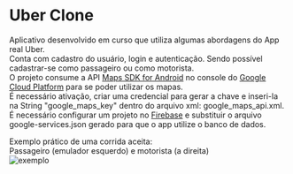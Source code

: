 # Uber Clone
Aplicativo desenvolvido em curso que utiliza algumas abordagens do App real Uber.
<br>Conta com cadastro do usuário, login e autenticação. Sendo possível cadastrar-se como passageiro ou como motorista.
<br>O projeto consume a API [Maps SDK for Android](https://developers.google.com/maps/documentation/android-sdk/overview?hl=pt_BR) no console do [Google Cloud Platform](https://console.cloud.google.com/apis/dashboard)
para se poder utilizar os mapas. <br>É necessário ativação, criar uma credencial para gerar a chave e inseri-la na String "google_maps_key" dentro do arquivo xml: google_maps_api.xml.
<br>É necessário configurar um projeto no [Firebase](https://accounts.google.com/signin/v2/identifier?passive=1209600&osid=1&continue=https%3A%2F%2Fconsole.firebase.google.com%2F%3Fhl%3Dpt-br&followup=https%3A%2F%2Fconsole.firebase.google.com%2F%3Fhl%3Dpt-br&hl=pt-br&flowName=GlifWebSignIn&flowEntry=ServiceLogin) e substituir o arquivo google-services.json gerado para que o app utilize o banco de dados.</br>

Exemplo prático de uma corrida aceita: 
<br>Passageiro (emulador esquerdo) e motorista (a direita)
<br>![exemplo](https://i.imgur.com/doMJZs7.png)
